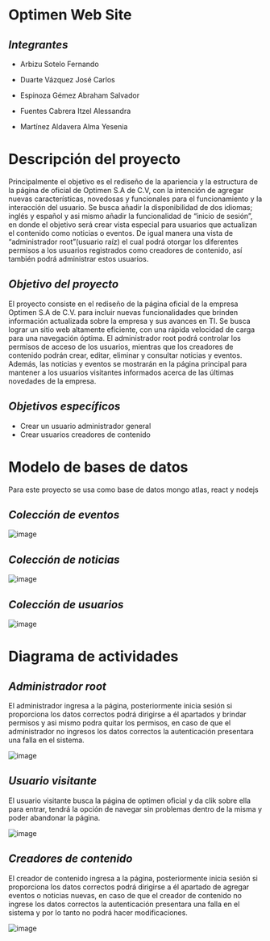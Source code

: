 # Optimen Web Site
## *Integrantes*
* Arbizu Sotelo Fernando 
+ Duarte Vázquez José Carlos
- Espinoza Gémez Abraham Salvador 
* Fuentes Cabrera Itzel Alessandra
+ Martínez Aldavera Alma Yesenia

# Descripción del proyecto
Principalmente el objetivo es el rediseño de la apariencia y la estructura de la página de oficial de Optimen S.A de C.V, con la intención de agregar nuevas características, novedosas y funcionales para el funcionamiento y la interacción del usuario. Se busca añadir la disponibilidad de dos idiomas; inglés y español y asi mismo añadir la funcionalidad de “inicio de sesión”, en donde el objetivo será crear vista especial para usuarios que actualizan el contenido como noticias o eventos. De igual manera una vista de “administrador root”(usuario raíz) el cual podrá otorgar los diferentes permisos a los usuarios registrados como creadores de contenido, así también podrá administrar estos usuarios.
## *Objetivo del proyecto*
El proyecto consiste en el rediseño de la página oficial de la empresa Optimen S.A de C.V. para incluir nuevas funcionalidades que brinden información actualizada sobre la empresa y sus avances en TI. Se busca lograr un sitio web altamente eficiente, con una rápida velocidad de carga para una navegación óptima. El administrador root podrá controlar los permisos de acceso de los usuarios, mientras que los creadores de contenido podrán crear, editar, eliminar y consultar noticias y eventos. Además, las noticias y eventos se mostrarán en la página principal para mantener a los usuarios visitantes informados acerca de las últimas novedades de la empresa.
## *Objetivos específicos*
* Crear un usuario administrador general 
* Crear usuarios creadores de contenido
# Modelo de bases de datos
Para este proyecto se usa como base de datos mongo atlas, react y nodejs 
 ## *Colección de eventos*
 ![image](https://user-images.githubusercontent.com/114689978/229676128-1061e5cc-6950-497e-88c8-4117dbf43b7e.png)
 ## *Colección de noticias*
 ![image](https://user-images.githubusercontent.com/114689978/229676147-14a7ea80-4c3b-4bc9-aacb-825364d3dd45.png)
 ## *Colección de usuarios*
 ![image](https://user-images.githubusercontent.com/114689978/229676178-7427c1f2-f566-4a77-9fda-6ffd38445e54.png)

# Diagrama de actividades
## *Administrador root*
El administrador ingresa a la página, posteriormente inicia sesión si proporciona los datos correctos podrá dirigirse a él apartados y brindar permisos y asi mismo podra quitar los permisos, en caso de que el administrador no ingresos los datos correctos la autenticación presentara una falla en el sistema.

![image](https://user-images.githubusercontent.com/114689978/229687620-b6461d04-00c1-4f62-8754-f73954ba8a52.png)
## *Usuario visitante*
El usuario visitante busca la página de optimen oficial y da clik sobre ella para entrar, tendrá la opción de navegar sin problemas dentro de la misma y poder abandonar la página.

 ![image](https://user-images.githubusercontent.com/114689978/229687697-9946ca84-8eef-4659-bb24-f839fe485b76.png)
## *Creadores de contenido*
El creador de contenido ingresa a la página, posteriormente inicia sesión si proporciona los datos correctos podrá dirigirse a él apartado de agregar eventos o noticias nuevas, en caso de que el creador de contenido no ingrese los datos correctos la autenticación presentara una falla en el sistema y por lo tanto no podrá hacer modificaciones.


![image](https://user-images.githubusercontent.com/114689978/229687816-059322c2-a50a-4d84-acaf-cac227784d87.png)



 
 
 



